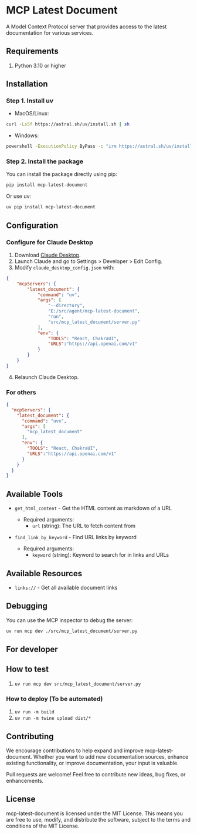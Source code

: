 # MCP Latest Document

A Model Context Protocol server that provides access to the latest documentation for various services.

## Requirements
1. Python 3.10 or higher

## Installation

### Step 1. Install uv
- MacOS/Linux:
```bash
curl -LsSf https://astral.sh/uv/install.sh | sh
```
- Windows:
```bash
powershell -ExecutionPolicy ByPass -c "irm https://astral.sh/uv/install.ps1 | iex"
```

### Step 2. Install the package
You can install the package directly using pip:
```bash
pip install mcp-latest-document
```

Or use uv:
```bash
uv pip install mcp-latest-document
```

## Configuration

### Configure for Claude Desktop
1. Download [Claude Desktop](https://claude.ai/download).
2. Launch Claude and go to Settings > Developer > Edit Config.
3. Modify `claude_desktop_config.json` with:

```json
{
    "mcpServers": {
        "latest_document": {
            "command": "uv",
            "args": [
                "--directory",
                "E:/src/agent/mcp-latest-document",
                "run",
                "src/mcp_latest_document/server.py"
            ],
            "env": {
                "TOOLS": "React, ChakraUI",
                "URLS":"https://api.openai.com/v1"
            }
        }
    }
}
```

4. Relaunch Claude Desktop.

### For others
```json
{
  "mcpServers": {
    "latest_document": {
      "command": "uvx",
      "args": [
        "mcp_latest_document"
      ],
      "env": {
        "TOOLS": "React, ChakraUI",
        "URLS":"https://api.openai.com/v1"
      }
    }
  }
}
```

## Available Tools

- `get_html_content` - Get the HTML content as markdown of a URL
  - Required arguments:
    - `url` (string): The URL to fetch content from

- `find_link_by_keyword` - Find URL links by keyword
  - Required arguments:
    - `keyword` (string): Keyword to search for in links and URLs

## Available Resources

- `links://` - Get all available document links


## Debugging

You can use the MCP inspector to debug the server:

```bash
uv run mcp dev ./src/mcp_latest_document/server.py
```

## For developer
## How to test
1. `uv run mcp dev src/mcp_latest_document/server.py`

### How to deploy (To be automated)
1. `uv run -m build`
2. `uv run -m twine upload dist/*`

## Contributing

We encourage contributions to help expand and improve mcp-latest-document. Whether you want to add new documentation sources, enhance existing functionality, or improve documentation, your input is valuable.

Pull requests are welcome! Feel free to contribute new ideas, bug fixes, or enhancements.

## License

mcp-latest-document is licensed under the MIT License. This means you are free to use, modify, and distribute the software, subject to the terms and conditions of the MIT License.
